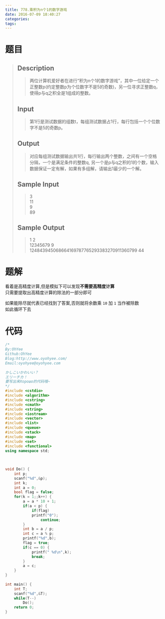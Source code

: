 ```yaml
---
title: 778.乘积为n个1的数字游戏
date: 2016-07-09 18:40:27
categories:
tags:
---
```

# 题目
> 
> ## Description  
>> 两位计算机爱好者在进行“积为n个1的数字游戏”，其中一位给定一个正整数p(约定整数p为个位数字不是5的奇数)，另一位寻求正整数q，使得p与q之积全是1组成的整数。  
>>   
>> <!--more-->  
> 
> ## Input  
>> 第1行是测试数据的组数t，每组测试数据占1行，每行包括一个个位数字不是5的奇数p。  
>>   
> 
> ## Output  
>> 对应每组测试数据输出共1行，每行输出两个整数，之间有一个空格分隔，一个是满足条件的整数q, 另一个是p与q之积的1的个数，输入数据保证一定有解，如果有多组解，请输出1最少的一个解。  
>>   
> 
> ## Sample Input  
>> 3  
>> 11  
>> 9  
>> 89  
>>   
> 
> ## Sample Output  
>> 1 2  
>> 12345679 9  
>> 124843945068664169787765293383270911360799 44  

# 题解
看着是高精度计算,但是模拟下可以发现**不需要高精度计算**  
只需要提取出高精度计算的除法的一部分即可  

如果能除尽就代表已经找到了答案,否则就将余数乘 `10` 加 `1` 当作被除数  
如此循环下去  

# 代码
```cpp 乘积为n个1的数字游戏 https://github.com/OhYee/ACM.github.io/blob/master\AOJ\778.乘积为n个1的数字游戏.cpp 代码备份
/*
By:OhYee
Github:OhYee
Blog:http://www.oyohyee.com/
Email:oyohyee@oyohyee.com
 
かしこいかわいい？
エリーチカ！
要写出来Хорошо的代码哦~
*/
#include <cstdio>
#include <algorithm>
#include <cstring>
#include <cmath>
#include <string>
#include <iostream>
#include <vector>
#include <list>
#include <queue>
#include <stack>
#include <map>
#include <set>
#include <functional>
using namespace std;
 
 
 
void Do() {
    int p;
    scanf("%d",&p);
    int k;
    int a = 0;
    bool flag = false;
    for(k = 1;;k++) {
        a = a * 10 + 1;
        if(a < p) {
            if(flag)
            printf("0");
                continue;
        }
        int b = a / p;
        int c = a % p;
        printf("%d",b);
        flag = true;
        if(c == 0) {
            printf(" %d\n",k);
            break;
        }
        a = c;
    }
}
 
int main() {
    int T;
    scanf("%d",&T);
    while(T--)
        Do();
    return 0;
}
```